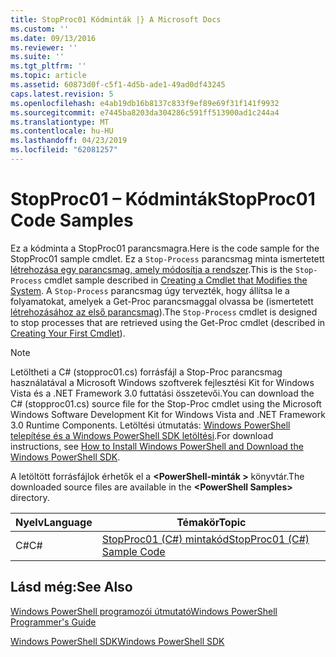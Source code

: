 ```yaml
---
title: StopProc01 Kódminták |} A Microsoft Docs
ms.custom: ''
ms.date: 09/13/2016
ms.reviewer: ''
ms.suite: ''
ms.tgt_pltfrm: ''
ms.topic: article
ms.assetid: 60873d0f-c5f1-4d5b-ade1-49ad0df43245
caps.latest.revision: 5
ms.openlocfilehash: e4ab19db16b8137c833f9ef89e69f31f141f9932
ms.sourcegitcommit: e7445ba8203da304286c591ff513900ad1c244a4
ms.translationtype: MT
ms.contentlocale: hu-HU
ms.lasthandoff: 04/23/2019
ms.locfileid: "62081257"
---
```

# <a name="stopproc01-code-samples"></a><span data-ttu-id="6ad5d-102">StopProc01 – Kódminták</span><span class="sxs-lookup"><span data-stu-id="6ad5d-102">StopProc01 Code Samples</span></span>

<span data-ttu-id="6ad5d-103">Ez a kódminta a StopProc01 parancsmagra.</span><span class="sxs-lookup"><span data-stu-id="6ad5d-103">Here is the code sample for the StopProc01 sample cmdlet.</span></span> <span data-ttu-id="6ad5d-104">Ez a `Stop-Process` parancsmag minta ismertetett [létrehozása egy parancsmag, amely módosítja a rendszer](../cmdlet/creating-a-cmdlet-that-modifies-the-system.md).</span><span class="sxs-lookup"><span data-stu-id="6ad5d-104">This is the `Stop-Process` cmdlet sample described in [Creating a Cmdlet that Modifies the System](../cmdlet/creating-a-cmdlet-that-modifies-the-system.md).</span></span> <span data-ttu-id="6ad5d-105">A `Stop-Process` parancsmag úgy tervezték, hogy állítsa le a folyamatokat, amelyek a Get-Proc parancsmaggal olvassa be (ismertetett [létrehozásához az első parancsmag](../cmdlet/creating-a-cmdlet-without-parameters.md)).</span><span class="sxs-lookup"><span data-stu-id="6ad5d-105">The `Stop-Process` cmdlet is designed to stop processes that are retrieved using the Get-Proc cmdlet (described in [Creating Your First Cmdlet](../cmdlet/creating-a-cmdlet-without-parameters.md)).</span></span>

> [!NOTE]
> <span data-ttu-id="6ad5d-106">Letöltheti a C# (stopproc01.cs) forrásfájl a Stop-Proc parancsmag használatával a Microsoft Windows szoftverek fejlesztési Kit for Windows Vista és a .NET Framework 3.0 futtatási összetevői.</span><span class="sxs-lookup"><span data-stu-id="6ad5d-106">You can download the C# (stopproc01.cs) source file for the Stop-Proc cmdlet using the Microsoft Windows Software Development Kit for Windows Vista and .NET Framework 3.0 Runtime Components.</span></span> <span data-ttu-id="6ad5d-107">Letöltési útmutatás: [Windows PowerShell telepítése és a Windows PowerShell SDK letöltési](/powershell/developer/installing-the-windows-powershell-sdk).</span><span class="sxs-lookup"><span data-stu-id="6ad5d-107">For download instructions, see [How to Install Windows PowerShell and Download the Windows PowerShell SDK](/powershell/developer/installing-the-windows-powershell-sdk).</span></span>
>
> <span data-ttu-id="6ad5d-108">A letöltött forrásfájlok érhetők el a  **\<PowerShell-minták >** könyvtár.</span><span class="sxs-lookup"><span data-stu-id="6ad5d-108">The downloaded source files are available in the **\<PowerShell Samples>** directory.</span></span>

|<span data-ttu-id="6ad5d-109">Nyelv</span><span class="sxs-lookup"><span data-stu-id="6ad5d-109">Language</span></span>|<span data-ttu-id="6ad5d-110">Témakör</span><span class="sxs-lookup"><span data-stu-id="6ad5d-110">Topic</span></span>|
|--------------|-----------|
|<span data-ttu-id="6ad5d-111">C#</span><span class="sxs-lookup"><span data-stu-id="6ad5d-111">C#</span></span>|[<span data-ttu-id="6ad5d-112">StopProc01 (C#) mintakód</span><span class="sxs-lookup"><span data-stu-id="6ad5d-112">StopProc01 (C#) Sample Code</span></span>](./stopproc01-csharp-sample-code.md)|

## <a name="see-also"></a><span data-ttu-id="6ad5d-113">Lásd még:</span><span class="sxs-lookup"><span data-stu-id="6ad5d-113">See Also</span></span>

[<span data-ttu-id="6ad5d-114">Windows PowerShell programozói útmutató</span><span class="sxs-lookup"><span data-stu-id="6ad5d-114">Windows PowerShell Programmer's Guide</span></span>](./windows-powershell-programmer-s-guide.md)

[<span data-ttu-id="6ad5d-115">Windows PowerShell SDK</span><span class="sxs-lookup"><span data-stu-id="6ad5d-115">Windows PowerShell SDK</span></span>](../windows-powershell-reference.md)